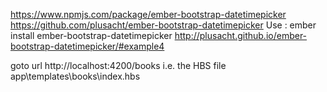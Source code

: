 https://www.npmjs.com/package/ember-bootstrap-datetimepicker
https://github.com/plusacht/ember-bootstrap-datetimepicker
Use : ember install ember-bootstrap-datetimepicker
http://plusacht.github.io/ember-bootstrap-datetimepicker/#example4

goto url http://localhost:4200/books i.e. the HBS file app\templates\books\index.hbs
